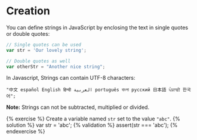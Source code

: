 # Creation

You can define strings in JavaScript by enclosing the text in single quotes or double quotes:

```js
// Single quotes can be used
var str = 'Our lovely string';

// Double quotes as well
var otherStr = "Another nice string";
```

In Javascript, Strings can contain UTF-8 characters:

```
"中文 español English हिन्दी العربية português বাংলা русский 日本語 ਪੰਜਾਬੀ 한국어";
```

**Note:** Strings can not be subtracted, multiplied or divided.

{% exercise %}
Create a variable named `str` set to the value `"abc"`.
{% solution %}
var str = 'abc';
{% validation %}
assert(str === 'abc');
{% endexercise %}
